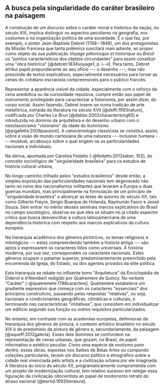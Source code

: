 A busca pela singularidade do caráter brasileiro na paisagem
------------------------------------------------------------

A construção de um discurso sobre o caráter moral e histórico da
nação, no século XIX, implica distinguir os aspectos peculiares na
geografia, nos costumes e na organização política de uma sociedade.
É o que faz, por exemplo, o pintor Jean-Baptiste Debret (1768--1848),
um dos protagonistas da Missão francesa que tanta polêmica suscitará
mais adiante, ao propor como objeto da sua publicação *Voyage
pittoresque et historique au Brésil* os "pontos característicos dos
objetos circundantes" para assim constituir uma "obra histórica"
[@debret:1834voyage1, p. i--ii]. Para tanto, Debret atribui papel
preponderante ao seu ofício --- o desenho ---, mas não prescinde de
textos explicativos, especialmente necessários para tornar as cenas do
cotidiano escravista compreensíveis para o público francês.

Representar a aparência visível da cidade, especialmente com o reforço
da cena anedótica ou da curiosidade repulsiva, cumpre então seu papel
de instrumento privilegiado para caracterizar a fisionomia, por assim
dizer, do corpo social. Assim fazendo, Debret insere-se numa tradição
de arte metafórica, extraída da literatura no século XVII
[@delft:1993nature], codificada por Charles Le Brun
[@dabbs:2002characterising65] e introduzida no domínio da arquitetura
e do desenho urbano com o neoclassicismo "visionário" da idade do
Iluminismo [@pigafetta:2009passioni].
A *caracteriologia* classicista se constitui, assim, sobre a visão de
mundo cartesiana de uma natureza --- inclusive humana --- imutável,
arcabouço sobre o qual erigem-se as particularidades nacionais e
individuais.

Na deriva, apontada por Carolina Fedatto [-@fedatto:2013saber, 102], do
conceito sociológico de "singularidade brasileira" para os estudos de
história cultural urbana,

No longo caminho trilhado pelos "estudos brasileiros" desde então, a
simples exposição das particularidades nacionais tem degenerado não
tanto no rumo dos nacionalismos militantes que levaram a Europa a duas
guerras mundiais, mas principalmente na formulação de um princípio de
"singularidade brasileira" a alicerçar as teses de autores do século
XX, tais como Gilberto Freyre, Sergio Buarque de Holanda, Raymundo
Faoro e Jessé Souza. Sem entrar no mérito desses seminais marcos
explicativos do Brasil no campo sociológico, observa-se que eles se
situam no já citado espectro crítico que busca desvencilhar a cultura
latinoamericana de uma dependência histórica com respeito aos marcos
explicativos da cultura europeia.

Na hierarquia acadêmica dos gêneros pictóricos, os temas religiosos e
mitológicos --- estes compreendendo também a história antiga --- são
aptos a expressarem os caracteres tidos como universais. À história
moderna, por sua vez, correspondem os caracteres nacionais. Estes
gêneros ocupam o patamar superior, predominantemente preenchido pela
encomenda da Igreja, do Estado, ou dos agentes privados da elite
política.

Esta hierarquia se rebate no influente tomo "Arquitetura" da
Enciclopédia de Diderot e d'Alembert redigido por Quatremère de
Quincy. No verbete "Caráter" [-@quatremere:1788caractere], Quatremère
estabelece um gradiente expressivo que começa com os caracteres
"essenciais" dos princípios construtivos, passando pelas respostas
"relativas", ou seja, nacionais a condicionantes geográficas,
climáticas e culturais, e terminando nas características "imitativas",
que consistem em individualizar um edifício segundo sua função ou
outros requisitos particularizados. 

No entanto, em contraste com as academias europeias, defensoras da
hierarquia dos gêneros de pintura, o contexto artístico brasileiro no
século XIX é de predomínio da pintura de gênero e, secundariamente, da
paisagem [@squeff:2012galeria]. Esses dois domínios se confundem na
representação de cenas urbanas, que gozam, no Brasil, de papel
informativo e estético peculiar. Como uma espécie de *exotismo para
dentro*, essas obras, expostas nos Salões de Belas Artes ou compondo
coleções particulares, tecem um discurso político e etnográfico sobre
a cidade real vivenciada pelo artista e a civilização urbana por ele
imaginada. A literatura do início do século XX, programaticamente
comprometida com um projeto de modernização cultural, tem relativo
sucesso em relegar essa figuração da civilização oitocentista ao papel
de modorrento retrato do atraso nacional [@bernd:1992literatura].

